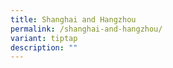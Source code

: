 ```yaml
---
title: Shanghai and Hangzhou
permalink: /shanghai-and-hangzhou/
variant: tiptap
description: ""
---
```

